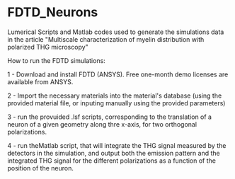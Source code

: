 # FDTD_Neurons

Lumerical Scripts and Matlab codes used to generate the simulations data in the article "Multiscale characterization of myelin distribution with polarized THG microscopy"

How to run the FDTD simulations:


1 - Download and install FDTD (ANSYS). Free one-month demo licenses are available from ANSYS.


2 - Import the necessary materials into the material's database (using the provided material file, or inputing manually using the provided parameters)


3 - run the provuided .lsf scripts, corresponding to the translation of a neuron of a given geometry along thre x-axis, for two orthogonal polarizations.


4 - run theMatlab script, that will integrate the THG signal measured by the detectors in the simulation, and output both the emission pattern and the integrated THG signal for the different polarizations as a function of the position of the neuron.
